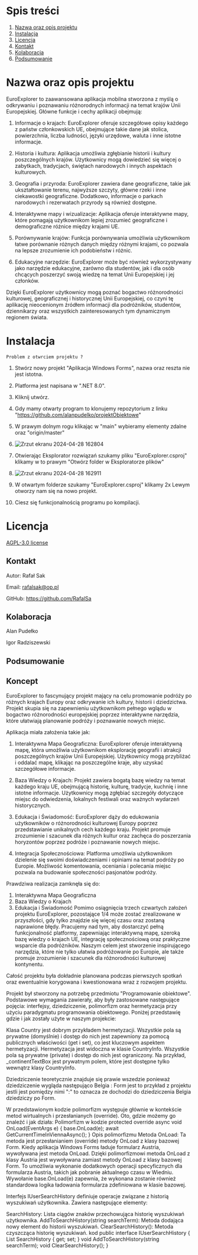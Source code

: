 # Spis treści
1. [Nazwa oraz opis projektu](#nazwa-oraz-opis-projektu)
2. [Instalacja](#instalacja)
3. [Licencja](#licencja)
4. [Kontakt](#kontakt)
5. [Kolaboracja](#kolaboracja)
6. [Podsumowanie](#podsumowanie)


# Nazwa oraz opis projektu
EuroExplorer to zaawansowana aplikacja mobilna stworzona z myślą o odkrywaniu i poznawaniu różnorodnych informacji na temat krajów Unii Europejskiej. Główne funkcje i cechy aplikacji obejmują:

1. Informacje o krajach: EuroExplorer oferuje szczegółowe opisy każdego z państw członkowskich UE, obejmujące takie dane jak stolica, powierzchnia, liczba ludności, języki urzędowe, waluta i inne istotne informacje.

2. Historia i kultura: Aplikacja umożliwia zgłębianie historii i kultury poszczególnych krajów. Użytkownicy mogą dowiedzieć się więcej o zabytkach, tradycjach, świętach narodowych i innych aspektach kulturowych.

3. Geografia i przyroda: EuroExplorer zawiera dane geograficzne, takie jak ukształtowanie terenu, najwyższe szczyty, główne rzeki i inne ciekawostki geograficzne. Dodatkowo, informacje o parkach narodowych i rezerwatach przyrody są również dostępne.

4. Interaktywne mapy i wizualizacje: Aplikacja oferuje interaktywne mapy, które pomagają użytkownikom lepiej zrozumieć geograficzne i demograficzne różnice między krajami UE.

5. Porównywanie krajów: Funkcja porównywania umożliwia użytkownikom łatwe porównanie różnych danych między różnymi krajami, co pozwala na lepsze zrozumienie ich podobieństw i różnic.

6. Edukacyjne narzędzie: EuroExplorer może być również wykorzystywany jako narzędzie edukacyjne, zarówno dla studentów, jak i dla osób chcących poszerzyć swoją wiedzę na temat Unii Europejskiej i jej członków.

Dzięki EuroExplorer użytkownicy mogą poznać bogactwo różnorodności kulturowej, geograficznej i historycznej Unii Europejskiej, co czyni tę aplikację nieocenionym źródłem informacji dla podróżników, studentów, dziennikarzy oraz wszystkich zainteresowanych tym dynamicznym regionem świata.
  
  # Instalacja
    Problem z otwrciem projektu ?
    
1. Stwórz nowy projekt "Aplikacja Windows Forms", nazwa oraz reszta nie jest istotna.
2. Platforma jest napisana w ".NET 8.0".
3. Kliknij utwórz.
4. Gdy mamy otwarty program to klonujemy repozytorium z linku "https://github.com/alanpudelko/projektObiektowe"
5. W prawym dolnym rogu klikając w "main" wybieramy elementy zdalne oraz "origin/master"
6. ![Zrzut ekranu 2024-04-28 162804](https://github.com/alanpudelko/projektObiektowe/assets/105422613/06fc604a-fe0a-43b2-b108-5c3d9b66de2f)

7. Otwierając Eksplorator rozwiązań szukamy pliku "EuroExplorer.csproj" klikamy w to prawym "Otwórz folder w Eksploratorze plików"
8. ![Zrzut ekranu 2024-04-28 162911](https://github.com/alanpudelko/projektObiektowe/assets/105422613/1597234a-e3dd-4dff-a92c-a01a6dcfa39a)

9. W otwartym folderze szukamy "EuroExplorer.csproj" klikamy 2x Lewym otworzy nam się na nowo projekt.
10. Ciesz się funkcjonalnością programu po kompilacji.

# Licencja
[AGPL-3.0 license](https://github.com/alanpudelko/projektObiektowe/tree/master?tab=AGPL-3.0-1-ov-file)

## Kontakt

Autor: Rafał Sak

Email: rafalsak@op.pl

GitHub: https://github.com/RafalSa

## Kolaboracja

Alan Pudełko

Igor Radziszewski

## Podsumowanie
## Koncept
EuroExplorer to fascynujący projekt mający na celu promowanie podróży po różnych krajach Europy oraz odkrywanie ich kultury, historii i dziedzictwa. Projekt skupia się na zapewnieniu użytkownikom pełnego wglądu w bogactwo różnorodności europejskiej poprzez interaktywne narzędzia, które ułatwiają planowanie podróży i poznawanie nowych miejsc.

Aplikacja miała założenia takie jak:
1. Interaktywna Mapa Geograficzna: EuroExplorer oferuje interaktywną mapę, która umożliwia użytkownikom eksplorację geografii i atrakcji poszczególnych krajów Unii Europejskiej. Użytkownicy mogą przybliżać i oddalać mapę, klikając na poszczególne kraje, aby uzyskać szczegółowe informacje.

2. Baza Wiedzy o Krajach: Projekt zawiera bogatą bazę wiedzy na temat każdego kraju UE, obejmującą historię, kulturę, tradycje, kuchnię i inne istotne informacje. Użytkownicy mogą zgłębiać szczegóły dotyczące miejsc do odwiedzenia, lokalnych festiwali oraz ważnych wydarzeń historycznych.

3. Edukacja i Świadomość: EuroExplorer dąży do edukowania użytkowników o różnorodności kulturowej Europy poprzez przedstawianie unikalnych cech każdego kraju. Projekt promuje zrozumienie i szacunek dla różnych kultur oraz zachęca do poszerzania horyzontów poprzez podróże i poznawanie nowych miejsc.

4. Integracja Społecznościowa: Platforma umożliwia użytkownikom dzielenie się swoimi doświadczeniami i opiniami na temat podróży po Europie. Możliwość komentowania, oceniania i polecania miejsc pozwala na budowanie społeczności pasjonatów podróży.

Prawdziwa realizacja zamknęła się do:
1. Interaktywna Mapa Geograficzna
2. Baza Wiedzy o Krajach
3. Edukacja i Świadomość
Pomimo osiągnięcia trzech czwartych założeń projektu EuroExplorer, pozostające 1/4 może zostać zrealizowane w przyszłości, gdy tylko znajdzie się więcej czasu oraz zostaną naprawione błędy. Pracujemy nad tym, aby dostarczyć pełną funkcjonalność platformy, zapewniając interaktywną mapę, szeroką bazę wiedzy o krajach UE, integrację społecznościową oraz praktyczne wsparcie dla podróżników. Naszym celem jest stworzenie inspirującego narzędzia, które nie tylko ułatwia podróżowanie po Europie, ale także promuje zrozumienie i szacunek dla różnorodności kulturowej kontynentu.

Całość projektu była dokładnie planowana podczas pierwszych spotkań oraz ewentualnie korygowana i kwestionowana wraz z rozwojem projektu.

Projekt był stworzony na potrzebę przedmiotu "Programowanie obiektowe". Podstawowe wymagania zawierały, aby były zastosowane następujące pojęcia: interfejsy, dziedziczenie, polimorfizm oraz hermetyzacja przy użyciu paradygmatu programowania obiektowego. Poniżej przedstawię gdzie i jak zostały użyte w naszym projekcie:

Klasa Country jest dobrym przykładem hermetyzacji. Wszystkie pola są prywatne (domyślnie) i dostęp do nich jest zapewniony za pomocą publicznych właściwości (get i set), co jest kluczowym aspektem hermetyzacji.
Hermetyzacja jest widoczna w klasie CountryInfo. Wszystkie pola są prywatne (private) i dostęp do nich jest ograniczony. Na przykład, _continentTextBox jest prywatnym polem, które jest dostępne tylko wewnątrz klasy CountryInfo.  

Dziedziczenie teoretycznie znajduje się prawie wszedzie ponieważ dziedziczenie wygląda następująco Belgia : Form jest to przykład z projektu jestli jest pomiędzy nimi ":" to oznacza ze dochodzi do dziedziczenia Belgia dziedziczy po Form.

W przedstawionym kodzie polimorfizm występuje głównie w kontekście metod wirtualnych i przesłanianych (override). Oto, gdzie możemy go znaleźć i jak działa:
Polimorfizm w kodzie
protected override async void OnLoad(EventArgs e)
{
    base.OnLoad(e);
    await GetCurrentTimeInViennaAsync();
}
Opis polimorfizmu
Metoda OnLoad:
Ta metoda jest przesłanianiem (override) metody OnLoad z klasy bazowej Form. Kiedy aplikacja Windows Forms ładuje formularz Austria, wywoływana jest metoda OnLoad. Dzięki polimorfizmowi metoda OnLoad z klasy Austria jest wywoływana zamiast metody OnLoad z klasy bazowej Form. To umożliwia wykonanie dodatkowych operacji specyficznych dla formularza Austria, takich jak pobranie aktualnego czasu w Wiedniu.
Wywołanie base.OnLoad(e) zapewnia, że wykonana zostanie również standardowa logika ładowania formularza zdefiniowana w klasie bazowej.

Interfejs IUserSearchHistory definiuje operacje związane z historią wyszukiwań użytkownika. Zawiera następujące elementy:

SearchHistory: Lista ciągów znaków przechowująca historię wyszukiwań użytkownika.
AddToSearchHistory(string searchTerm): Metoda dodająca nowy element do historii wyszukiwań.
ClearSearchHistory(): Metoda czyszcząca historię wyszukiwań.
kod
public interface IUserSearchHistory
{
    List<string> SearchHistory { get; set; }
    void AddToSearchHistory(string searchTerm);
    void ClearSearchHistory();
}
